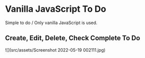 # Vanilla JavaScript To Do

Simple to do / Only vanilla JavaScript is used.

## Create, Edit, Delete, Check Complete To Do

![](src/assets/Screenshot 2022-05-19 002111.jpg)
